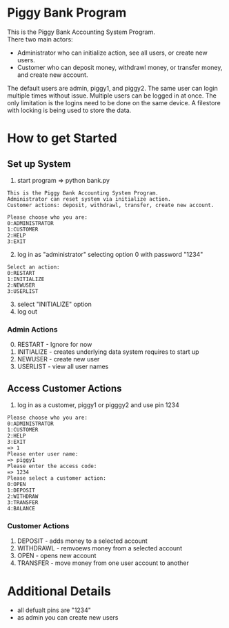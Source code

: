 # Piggy Bank Program
This is the Piggy Bank Accounting System Program.   
There two main actors:
- Administrator who can initialize action, see all users, or create new users.
- Customer who can deposit money, withdrawl money, or transfer money, and create new account.

The default users are admin, piggy1, and piggy2.
The same user can login multiple times without issue.
Multiple users can be logged in at once. 
The only limitation is the logins need to be done on the same device.
A filestore with locking is being used to store the data.

# How to get Started
## Set up System
1. start program => python bank.py
```
This is the Piggy Bank Accounting System Program.
Administrator can reset system via initialize action.
Customer actions: deposit, withdrawl, transfer, create new account.

Please choose who you are:
0:ADMINISTRATOR
1:CUSTOMER
2:HELP
3:EXIT
```   
2. log in as "administrator" selecting option 0 with password "1234"
```
Select an action:
0:RESTART
1:INITIALIZE
2:NEWUSER
3:USERLIST
```
3. select "INITIALIZE" option
4. log out

### Admin Actions
0. RESTART - Ignore for now
1. INITIALIZE - creates underlying data system requires to start up
2. NEWUSER - create new user
3. USERLIST - view all user names

## Access Customer Actions
1. log in as a customer, piggy1 or pigggy2 and use pin 1234
```
Please choose who you are:
0:ADMINISTRATOR
1:CUSTOMER
2:HELP
3:EXIT
=> 1
Please enter user name:
=> piggy1
Please enter the access code:
=> 1234
Please select a customer action:
0:OPEN
1:DEPOSIT
2:WITHDRAW
3:TRANSFER
4:BALANCE
```
### Customer Actions
1. DEPOSIT - adds money to a selected account
2. WITHDRAWL - remvoews money from a selected account
3. OPEN - opens new account
4. TRANSFER - move money from one user account to another

# Additional Details
- all defualt pins are "1234"
- as admin you can create new users

